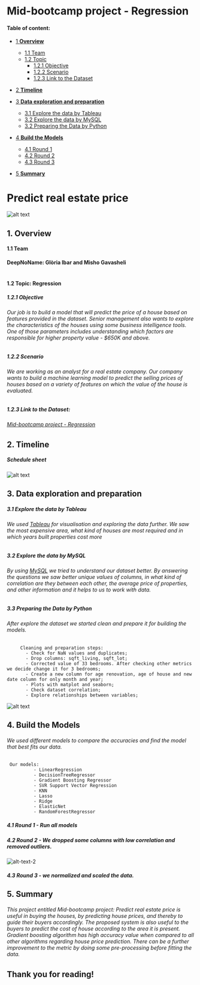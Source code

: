 # Mid-bootcamp project - Regression



#### Table of content:

* [1 **Overview** ](https://github.com/mishogavasheli/Mid_bootcamp_project_Regression/blob/main/README.md#:~:text=real%20estate%20price-,1.%20Overview,-1.1%20Team)
  - [1.1  Team](https://github.com/mishogavasheli/Mid_bootcamp_project_Regression/blob/main/README.md#:~:text=1.1-,Team,-DeepNoName%3A%20Gl%C3%B2ria%20Ibar) 
  - [1.2 Topic](https://github.com/mishogavasheli/Mid_bootcamp_project_Regression/blob/main/README.md#:~:text=1.2%20Topic%3A%20Regression)
    - [1.2.1 Objective](https://github.com/mishogavasheli/Mid_bootcamp_project_Regression/blob/main/README.md#:~:text=1.2%20Topic%3A%20Regression-,1.2.1%20Objective,-Our%20job%20is)
    - [1.2.2 Scenario](https://github.com/mishogavasheli/Mid_bootcamp_project_Regression/blob/main/README.md#:~:text=650K%20and%20above.-,1.2.2%20Scenario,-We%20are%20working)
    - [1.2.3 Link to the Dataset](https://github.com/mishogavasheli/Mid_bootcamp_project_Regression/blob/main/README.md#:~:text=1.2.3%20Link%20to%20the%20Dataset%3A) 
    
* [2 **Timeline**](https://github.com/mishogavasheli/Mid_bootcamp_project_Regression/blob/main/README.md#:~:text=2.%20Timeline-,Schedule%20sheet,-3.%20Data%20exploration)
* [3 **Data exploration and preparation**](https://github.com/mishogavasheli/Mid_bootcamp_project_Regression/blob/main/README.md#:~:text=3.%20Data%20exploration%20and%20preparation)
    - [3.1 Explore the data by Tableau](https://github.com/mishogavasheli/Mid_bootcamp_project_Regression/blob/main/README.md#:~:text=exploration%20and%20preparation-,3.1%20Explore%20the%20data%20by%20Tableau,-We%20used%C2%A0Tableau)
    - [3.2 Explore the data by MySQL](https://github.com/mishogavasheli/Mid_bootcamp_project_Regression/blob/main/README.md#:~:text=properties%20cost%20more-,3.2%20Explore%20the%20data%20by%20MySQL,-By%20using%20MySQL)
   - [3.2 Preparing the Data by Python](https://github.com/mishogavasheli/Mid_bootcamp_project_Regression/blob/main/README.md#:~:text=3.3%20Preparing%20the%20Data%20by%20Python) 
* [4 **Build the Models**](https://github.com/mishogavasheli/Mid_bootcamp_project_Regression/blob/main/README.md#:~:text=relationships%20between%20variables%3B-,4.%20Build%20a%20Model,-We%20used%20different)
    - [4.1 Round 1](https://github.com/mishogavasheli/Mid_bootcamp_project_Regression/blob/main/README.md#:~:text=4.1%20Round%201%20-%20Run%20all%20models) 
    - [4.2 Round 2](https://github.com/mishogavasheli/Mid_bootcamp_project_Regression/blob/main/README.md#:~:text=4.2%20Round%202%20-%20We%20dropped%20some%20columns%20with%20low%20correlation%20and%20removed%20outliers.)
    - [4.3 Round 3](https://github.com/mishogavasheli/Mid_bootcamp_project_Regression/blob/main/README.md#:~:text=4.3%20Round%203%20-%20we%20normalized%20and%20scaled%20the%20data.)
* [5 **Summary**](https://github.com/mishogavasheli/Mid_bootcamp_project_Regression/blob/main/README.md#:~:text=scaled%20the%20data.-,5.%20Summary,-%C2%A9%202021%20GitHub%2C%20Inc)
#
# Predict real estate  price 
![alt text](https://github.com/mishogavasheli/Mid_bootcamp_project_Regression/blob/main/Images/real-state-project.jpeg?raw=true)

## 1. **Overview**
#### 1.1  **Team**
#### DeepNoName: Glòria Ibar and Misho Gavasheli
#




#### 1.2 **Topic: Regression**

##### 1.2.1 **Objective**
###### Our job is to build a model that will predict the price of a house based on features provided in the dataset. Senior management also wants to explore the characteristics of the houses using some business intelligence tools. One of those parameters includes understanding which factors are responsible for higher property value - $650K and above.

##### 1.2.2 **Scenario**
###### We are working as an analyst for a real estate company. Our company wants to build a machine learning model to predict the selling prices of houses based on a variety of features on which the value of the house is evaluated.

##### 1.2.3 **Link to the Dataset:**
###### [Mid-bootcamp project - Regression](https://github.com/ironhack-edu/data_mid_bootcamp_project_regression)





## 2. Timeline

##### Schedule sheet

![alt text](https://github.com/mishogavasheli/Mid_bootcamp_project_Regression/blob/main/Images/Screenshot%202021-11-18%20at%2011.40.41.png?raw=true)


## 3. Data exploration and preparation

##### 3.1 Explore the data by Tableau
###### We used [Tableau](https://public.tableau.com/app/profile/misho.gavasheli/viz/Midbootcampproject-Regression/Dashboard?publish=yes) for visualisation and exploring the data further. We saw the most expensive area, what kind of houses are most required and in which years built properties cost more

##### 3.2 Explore the data by MySQL
###### By using [MySQL](https://github.com/mishogavasheli/Mid_bootcamp_project_Regression/blob/main/MySQL/Mid_bootcamp%20project_Regression.sql) we tried to understand our dataset better. By answering the questions we saw better unique values of columns, in what kind of correlation are they between each other, the average price of properties, and other information and it helps to us to work with data.

##### 3.3 Preparing the Data by Python 
###### After explore the dataset we started clean and prepare it for building the models.  
         Cleaning and preparation steps:
           - Check for NaN values and duplicates;
           - Drop columns: sqft_living, sqft_lot;
           - Corrected value of 33 bedrooms. After checking other metrics we decide change it for 3 bedrooms;
           - Create a new column for age renovation, age of house and new date column for only month and year;
           - Plots with matplot and seaborn;
           - Check dataset correlation;
           - Explore relationships between variables;
           
 ![alt text](https://github.com/mishogavasheli/Mid_bootcamp_project_Regression/blob/main/Images/Screenshot%202021-11-18%20at%2020.52.30.png)
    


## 4. Build the Models
###### We used different models to compare the accuracies and find the model that best fits our data. 
     Our models:
              - LinearRegression
              - DecisionTreeRegressor 
              - Gradient Boosting Regressor
              - SVR Support Vector Regression
              - KNN
              - Lasso
              - Ridge
              - ElasticNet
              - RandomForestRegressor
              
              
              


##### 4.1 Round 1 -  Run all models 
##### 4.2 Round 2 - We dropped some columns with low correlation and removed outliers.
 ![alt-text-2](https://github.com/mishogavasheli/Mid_bootcamp_project_Regression/blob/main/Images/111.png "title-2")

##### 4.3 Round 3 - we normalized and scaled the data.



## 5. Summary
###### This project entitled Mid-bootcamp project: Predict real estate price is useful in buying the houses, by predicting house prices, and thereby to guide their buyers accordingly. The proposed system is also useful to the buyers to predict the cost of house according to the area it is present. Gradient boosting algorithm has high accuracy value when compared to all other algorithms regarding house price prediction. There can be a further improvement to the metric by doing some pre-processing before fitting the data.

##  Thank you for reading!
